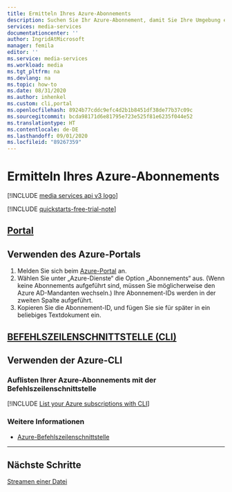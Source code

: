 ```yaml
---
title: Ermitteln Ihres Azure-Abonnements
description: Suchen Sie Ihr Azure-Abonnement, damit Sie Ihre Umgebung einrichten können.
services: media-services
documentationcenter: ''
author: IngridAtMicrosoft
manager: femila
editor: ''
ms.service: media-services
ms.workload: media
ms.tgt_pltfrm: na
ms.devlang: na
ms.topic: how-to
ms.date: 08/31/2020
ms.author: inhenkel
ms.custom: cli,portal
ms.openlocfilehash: 8924b77cddc9efc4d2b1b8451df38de77b37c09c
ms.sourcegitcommit: bcda98171d6e81795e723e525f81e6235f044e52
ms.translationtype: HT
ms.contentlocale: de-DE
ms.lasthandoff: 09/01/2020
ms.locfileid: "89267359"
---
```

# <a name="find-your-azure-subscription"></a>Ermitteln Ihres Azure-Abonnements

[!INCLUDE [media services api v3 logo](./includes/v3-hr.md)]

[!INCLUDE [quickstarts-free-trial-note](../../../includes/quickstarts-free-trial-note.md)]

## <a name="portal"></a>[Portal](#tab/portal/)

## <a name="use-the-azure-portal"></a>Verwenden des Azure-Portals

1. Melden Sie sich beim [Azure-Portal](https://portal.azure.com) an.
1. Wählen Sie unter „Azure-Dienste“ die Option „Abonnements“ aus. (Wenn keine Abonnements aufgeführt sind, müssen Sie möglicherweise den Azure AD-Mandanten wechseln.) Ihre Abonnement-IDs werden in der zweiten Spalte aufgeführt.
1. Kopieren Sie die Abonnement-ID, und fügen Sie sie für später in ein beliebiges Textdokument ein.

## <a name="cli"></a>[BEFEHLSZEILENSCHNITTSTELLE (CLI)](#tab/cli/)

## <a name="use-the-azure-cli"></a>Verwenden der Azure-CLI

<!-- NOTE: The following are in the includes file and are reused in other How To articles. All task based content should be in the includes folder with the "task-" prepended to the file name. -->

### <a name="list-your-azure-subscriptions-with-cli"></a>Auflisten Ihrer Azure-Abonnements mit der Befehlszeilenschnittstelle

[!INCLUDE [List your Azure subscriptions with CLI](./includes/task-list-set-subscription-cli.md)]

### <a name="see-also"></a>Weitere Informationen

* [Azure-Befehlszeilenschnittstelle](/cli/azure/ams?view=azure-cli-latest)

---

## <a name="next-steps"></a>Nächste Schritte

[Streamen einer Datei](stream-files-dotnet-quickstart.md)
